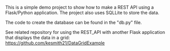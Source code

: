 This is a simple demo project to show how to make a REST API using a Flask/Python application.
The project also uses SQLLite to store the data.

The code to create the database can be found in the "db.py" file.

See related repository for using the REST_API with another Flask application that displays the data in a grid:
https://github.com/kesmith21/DataGridExample